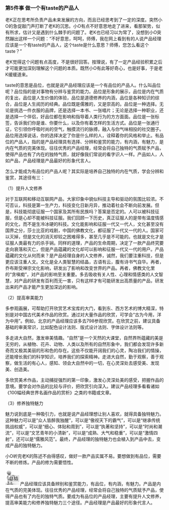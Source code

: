 ### 第5件事 做一个有taste的产品人

老K正在思考所负责产品未来发展的方向，而且已经思考到了一定的深度。突然小O的急促敲门声打断了老K的沉思。小O有点不好意思地走了进来，看那架势，似有所求，估计又是遇到什么棘手的问题了。老K也已经习以为常了，没想到小O突然蹦出这样一个问题：“不好意思，呵呵，师傅，我在网上看到有的人说产品经理应该是一个有taste的产品人，这个taste是什么意思？师傅，您怎么看这个taste？”

老K觉得这个问题有点高度，不是很好回答。按理说，有了一定产品经验积累之后才可能更加深刻理解这个问题的本质。既然小O有此等好奇心，也是好事，于是老K缓缓道来。

taste的意思是品位，也就是说产品经理应该是一个有品位的产品人。什么叫品位呢？品位指的是对事物有分辨与鉴赏的能力。品位是形象的展示，品位是内在气质的复出，品位是人生价值的体验，品位是道德修养的内涵，品位是各种知识的综合，品位是人生阅历的经典。品位既是儒雅的，又是崇高的。品位是一种选择。无论是挑选一件衣服的品牌，还是选择一本书、一张唱片；无论是选择一种职业，还是选择一个伴侣，好品位都在影响和指导着人类行为的方方面面。品位是一张标签，告诉我们你是谁、你要什么，以及你有着怎样的生活方式。品位是一张通行证，它引领你呼吸时尚的空气，触摸流行的脉搏，融入与你气味相投的社交圈子。品位用选择说话，你的选择决定了你是什么样的人，诠释着你的风格和举止。有品位的产品人，指的是产品经理具有选择、分辨和鉴赏的能力，有内涵，有魅力，是内在气质的完美体现。往往优秀的产品经理，经常会将自己独特的气质赋予产品，使得产品也有了内在的独特气质，就好像我们常说的看字识人一样。产品如人，人如产品，产品经理是产品最好的形象代言人。

怎么才能成为有品位的产品人呢？其实际是培养自己独特的内在气质，学会分辨和鉴赏，其途径有三：

（1）提升人文修养

对于互联网和移动互联网产品，大家印象中貌似科技主导和驱动的氛围比较浓。不可否认，科技是第一生产力，科技变化日新月异，推动着社会不断向前发展。但是，科技能彻底征服一个国家及其所有民族吗？答案是否定的。人可以被科技征服，但是心却不能被科技征服。我们回顾一下历史，真正征服人的是带有温度情感的文化，而不是生冷冰硬的科技。文化能影响和征服一代又一代人，文化甚至没有国界之分，莎士比亚的戏剧，中国的佛教文化，都征服了一代又一代的人。国家可以灭掉，但是文化的消灭却较之困难得多，甚至几乎是不可能的。也就是文化才是征服人类最有力的杀手锏。同样的道理，产品的生命周期，决定了一款产品终究要走向衰落和灭亡，但是产品蕴藏的文化却可以影响和征服一代又一代的用户。产品蕴藏的文化从何而来？是产品经理自身的人文修养，诚然，我们要注重科技，但是更应该注重人文。文化是全人类智慧的结晶，古语有云，腹有诗书气自华。再者，乔布斯受禅宗文化影响，研发出了影响和改变世界的产品。再者，佛教文化里的“贪嗔痴”，对产品的影响至关重要。多去吸收有关人性、心理和情感类的人文智慧，对产品的研发有百利而无一害，只有这样才有可能研发出高质量的产品，研发出来的产品才能产生更加深远的影响。

（2）提高审美能力

多参观画展，可帮助打开欣赏艺术宝库的大门，看到东、西方艺术的博大精深，特别是对中国古代美术作品的欣赏。通过对大量作品的欣赏，可学会“古为今用，洋为中用”。例如，北京的产品经理应该多去798参观欣赏。在欣赏之前，建议具备基础的审美常识，比如配色设计法则、版式设计法则、字体设计法则等。

多走进大自然，激发审美情趣。“自然”是一个天然的大课堂，自然界所蕴藏的美是无穷的，从植物、花卉、动物、人类以及所有的自然形象中，我们都会发现许多新奇而又极其美丽的形和色的存在。这些不仅能开阔我们的心灵，陶冶我们的情操，还能增长我们的科学知识，培养我们的探索精神。走进大自然，勤于观察，善于观察，做生活的有心人，感知、领会大自然中的一切，在心灵深处去感受美、发现美、创造美。

多欣赏美术作品，主动捕捉强烈的第一印象，激发心灵深处美的感受，把握作品的意境。要学会对作品的比较与评价，把欣赏引向深入。建议产品经理多看看诸如《100幅经典世界名画作品的赏析》之类的书籍或文章。

（3）修养独特魅力

魅力说到底是一种吸引力，也就是说产品经理想让别人喜欢，就得具备独特魅力。这种魅力可以是“众人皆醉我独醒”，可以是“傲视天下的霸气”，可以是“继承传统挑战权威”，可以是“细心、体贴和周到”，可以是“执著和坚持”，可以是“时尚和潮流”，可以是“文艺青年的小清新”，可以是“成熟、大气和稳重”，可以是“激情四射”，还可以是“儒雅风范”。最终，产品经理的独特魅力也会植入到产品中去，变成产品的独特魅力。

小O听完老K的陈述不由得感叹，做好一款产品实属不易。要想做到有品位，需要不断的修炼。产品的修为需要悟性。

![](images/image01557_jpeg)产品经理应该具备辨别和鉴赏能力，有品位，有内涵，有魅力。产品是内在气质的完美体现。往往优秀的产品经理，经常会将自己独特的气质赋予产品，使得产品也有了内在的独特气质。要成为有品位的产品经理，主要有提升人文修养，提高审美能力和修养独特魅力三个途径。产品经理是产品最好的形象代言人。
